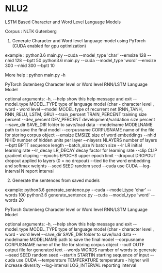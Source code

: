 # NLU2
LSTM Based Character and Word Level Language Models

Corpus : NLTK Gutenberg

1. Generate Character and Word level language model using PyTorch (CUDA enabled for gpu optimization)

example :
python3.6 main.py --cuda --model_type 'char' --emsize 128 --nhid 128 --bptt 50
python3.6 main.py --cuda --model_type 'word' --emsize 300 --nhid 300 --bptt 10

More help : python main.py -h

PyTorch Gutenberg Character level or Word level RNN/LSTM Language Model

optional arguments:
  -h, --help            show this help message and exit
  --model_type MODEL_TYPE
                        type of language model (char - character level , word
                        - word level
  --model MODEL         type of recurrent net (RNN_TANH, RNN_RELU, LSTM, GRU)
  --train_percent TRAIN_PERCENT
                        training size percent
  --dev_percent DEV_PERCENT
                        development/validation size percent
  --save_dir SAVE_DIR   folder to save/load data
  --modelname MODELNAME
                        path to save the final model
  --corpusname CORPUSNAME
                        name of the file for storing corpus object
  --emsize EMSIZE       size of word embeddings
  --nhid NHID           number of hidden units per layer
  --nlayers NLAYERS     number of layers
  --bptt BPTT           sequence length
  --batch_size N        batch size
  --lr LR               initial learning rate
  --lr_decay LR_DECAY   decay factor for learning rate
  --clip CLIP           gradient clipping
  --epochs EPOCHS       upper epoch limit
  --dropout DROPOUT     dropout applied to layers (0 = no dropout)
  --tied                tie the word embedding and softmax weights
  --seed SEED           random seed
  --cuda                use CUDA
  --log-interval N      report interval

2. Generate the sentences from saved models

example: 
python3.6 generate_sentence.py --cuda --model_type 'char' --words 100
python3.6 generate_sentence.py --cuda --model_type 'word' --words 20

PyTorch Gutenberg Character level or Word level RNN/LSTM Language Model

optional arguments:
  -h, --help            show this help message and exit
  --model_type MODEL_TYPE
                        type of language model (char - character level , word
                        - word level
  --save_dir SAVE_DIR   folder to save/load data
  --modelname MODELNAME
                        path to save the final model
  --corpusname CORPUSNAME
                        name of the file for storing corpus object
  --outf OUTF           output file for generated text
  --words WORDS         number of words to generate
  --seed SEED           random seed
  --startin STARTIN     starting sequence of input
  --cuda                use CUDA
  --temperature TEMPERATURE
                        temperature - higher will increase diversity
  --log-interval LOG_INTERVAL
                        reporting interval
